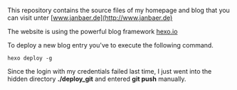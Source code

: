 This repository contains the source files of my homepage and blog that you can
visit unter [www.janbaer.de](http://www.janbaer.de)

The website is using the powerful blog framework [hexo.io](https://hexo.io)

To deploy a new blog entry you've to execute the following command.

```
hexo deploy -g
```

Since the login with my credentials failed last time, I just went into the hidden directory
**./deploy_git** and entered **git push** manually.
